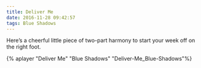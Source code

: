 ```yaml
---
title: Deliver Me
date: 2016-11-28 09:42:57
tags: Blue Shadows
---
```

Here’s a cheerful little piece of two-part harmony to start your week off on the right foot.


{% aplayer "Deliver Me" "Blue Shadows" "Deliver-Me_Blue-Shadows"%}
